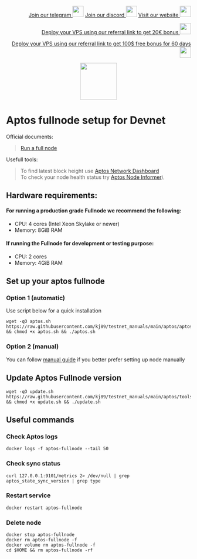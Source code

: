 <p style="font-size:14px" align="right">
<a href="https://t.me/kjnotes" target="_blank">Join our telegram <img src="https://user-images.githubusercontent.com/50621007/183283867-56b4d69f-bc6e-4939-b00a-72aa019d1aea.png" width="30"/></a>
<a href="https://discord.gg/fRVzvPBh" target="_blank">Join our discord <img src="https://user-images.githubusercontent.com/50621007/176236430-53b0f4de-41ff-41f7-92a1-4233890a90c8.png" width="30"/></a>
<a href="https://kjnodes.com/" target="_blank">Visit our website <img src="https://user-images.githubusercontent.com/50621007/168689709-7e537ca6-b6b8-4adc-9bd0-186ea4ea4aed.png" width="30"/></a>
</p>

<p style="font-size:14px" align="right">
<a href="https://hetzner.cloud/?ref=y8pQKS2nNy7i" target="_blank">Deploy your VPS using our referral link to get 20€ bonus <img src="https://user-images.githubusercontent.com/50621007/174612278-11716b2a-d662-487e-8085-3686278dd869.png" width="30"/></a>
</p>
<p style="font-size:14px" align="right">
<a href="https://m.do.co/c/17b61545ca3a" target="_blank">Deploy your VPS using our referral link to get 100$ free bonus for 60 days <img src="https://user-images.githubusercontent.com/50621007/183284313-adf81164-6db4-4284-9ea0-bcb841936350.png" width="30"/></a>
</p>

<p align="center">
  <img width="100" height="auto" src="https://user-images.githubusercontent.com/50621007/165930080-4f541b46-1ae3-461c-acc9-de72d7ab93b7.png">
</p>

# Aptos fullnode setup for Devnet
Official documents:
> [Run a full node](https://aptos.dev/tutorials/run-a-fullnode)

Usefull tools:
> To find latest block height use [Aptos Network Dashboard](https://status.devnet.aptos.dev/)\
> To check your node health status try [Aptos Node Informer](http://node-tools.net/aptos/tester/)\

## Hardware requirements:
#### For running a production grade Fullnode we recommend the following:
- CPU: 4 cores (Intel Xeon Skylake or newer)
- Memory: 8GiB RAM

#### If running the Fullnode for development or testing purpose:
- CPU: 2 cores
- Memory: 4GiB RAM

## Set up your aptos fullnode
### Option 1 (automatic)
Use script below for a quick installation
```
wget -qO aptos.sh https://raw.githubusercontent.com/kj89/testnet_manuals/main/aptos/aptos.sh && chmod +x aptos.sh && ./aptos.sh
```

### Option 2 (manual)
You can follow [manual guide](https://github.com/kj89/testnet_manuals/blob/main/aptos/manual_install.md) if you better prefer setting up node manually

## Update Aptos Fullnode version
```
wget -qO update.sh https://raw.githubusercontent.com/kj89/testnet_manuals/main/aptos/tools/update.sh && chmod +x update.sh && ./update.sh
```

## Useful commands
### Check Aptos logs
```
docker logs -f aptos-fullnode --tail 50
```

### Check sync status
```
curl 127.0.0.1:9101/metrics 2> /dev/null | grep aptos_state_sync_version | grep type
```

### Restart service
```
docker restart aptos-fullnode
```

### Delete node
```
docker stop aptos-fullnode
docker rm aptos-fullnode -f
docker volume rm aptos-fullnode -f
cd $HOME && rm aptos-fullnode -rf
```
